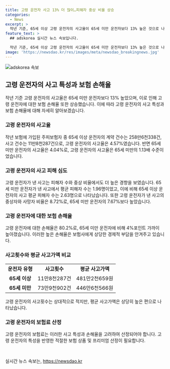 ```yaml
---
title: 고령 운전자 사고 13% 더 많이…피해자 중상 비율 상승
categories:
  - News
excerpt: >
  작년 기준, 65세 이상 고령 운전자의 사고율이 65세 미만 운전자보다 13% 높은 것으로 나타났다. 65세 이상 운전자의 사고 건수는 11만8천287건으로, 사고율은 4.57%로 계산됐다. 이에 비해 65세 미만 운전자의 사고율은 4.04%였으며, 고령 운전자의 사고피해자 수와 중상 비율도 더 높게 나타났다. 또한 고령 운전자에 대한 보험사의 손해율은 80.2%로, 65세 미만 운전자의 76.3%에 비해 4%포인트 높았다. 이에 따라 손해액도 고령 운전자가 더 높게 나타났다.
feature_text: >
  ## adskorea 실시간 뉴스 속보입니다.

  작년 기준, 65세 이상 고령 운전자의 사고율이 65세 미만 운전자보다 13% 높은 것으로 나타났다. 65세 이상 운전자의 사고 건수는 11만8천287건으로, 사고율은 4.57%로 계산됐다. 이에 비해 65세 미만 운전자의 사고율은 4.04%였으며, 고령 운전자의 사고피해자 수와 중상 비율도 더 높게 나타났다. 또한 고령 운전자에 대한 보험사의 손해율은 80.2%로, 65세 미만 운전자의 76.3%에 비해 4%포인트 높았다. 이에 따라 손해액도 고령 운전자가 더 높게 나타났다.
image: 'https://newsdao.kr/res/images/meta/newsdao_breakingnews.jpg'
---
```


<p><img src="https://newsdao.kr/res/images/meta/newsdao_breakingnews.jpg" alt="adskorea 속보" /></p>

<h2 data-ke-size="size26">고령 운전자의 사고 특성과 보험 손해율</h2>

<p data-ke-size="size16">작년 기준 고령 운전자의 사고율은 65세 미만 운전자보다 13% 높았으며, 이로 인해 고령 운전자에 대한 보험 손해율 또한 상승했습니다. 이에 따라 고령 운전자의 사고 특성과 보험 손해율에 대해 자세히 알아보겠습니다.</p>

<h3 data-ke-size="size24">고령 운전자의 사고율</h3>

<p data-ke-size="size16">작년 보험에 가입된 주피보험자 중 65세 이상 운전자의 계약 건수는 258만6천338건, 사고 건수는 11만8천287건으로, 고령 운전자의 사고율은 4.57%였습니다. 반면 65세 미만 운전자의 사고율은 4.04%로, 고령 운전자의 사고율은 65세 미만의 1.13배 수준이었습니다.</p>

<h3 data-ke-size="size24">고령 운전자의 사고 피해 심도</h3>

<p data-ke-size="size16">고령 운전자가 낸 사고는 피해자 수와 중상 비율에서도 더 높은 경향을 보였습니다. 65세 미만 운전자가 낸 사고에서 평균 피해자 수는 1.96명이었고, 이에 비해 65세 이상 운전자의 사고 평균 피해자 수는 2.63명으로 나타났습니다. 또한 고령 운전자가 낸 사고의 중상자와 사망자 비율은 8.72%로, 65세 미만 운전자의 7.67%보다 높았습니다.</p>

<h3 data-ke-size="size24">고령 운전자에 대한 보험 손해율</h3>

<p data-ke-size="size16">고령 운전자에 대한 손해율은 80.2%로, 65세 미만 운전자에 비해 4%포인트 가까이 높아졌습니다. 이러한 높은 손해율은 보험사에게 상당한 경제적 부담을 안겨주고 있습니다.</p>

<h3 data-ke-size="size24">사고횟수와 평균 사고가액 비교</h3>

<table>
   <tbody>
      <tr>
         <td style="text-align: center; height: 17px;"><b>운전자 유형</b></td>
         <td style="text-align: center; height: 17px;"><b>사고횟수</b></td>
         <td style="text-align: center; height: 17px;"><b>평균 사고가액</b></td>
      </tr>
      <tr>
         <td style="text-align: center; height: 17px;"><b>65세 이상</b></td>
         <td style="text-align: center; height: 17px;">11만8천287건</td>
         <td style="text-align: center; height: 17px;">481만2천659원</td>
      </tr>
      <tr>
         <td style="text-align: center; height: 17px;"><b>65세 미만</b></td>
         <td style="text-align: center; height: 17px;">73만9천902건</td>
         <td style="text-align: center; height: 17px;">446만6천566원</td>
      </tr>
   </tbody>
</table>

<p data-ke-size="size16">고령 운전자의 사고횟수는 상대적으로 적지만, 평균 사고가액은 상당히 높은 편으로 나타났습니다.</p>

<h3 data-ke-size="size24">고령 운전자의 보험료 산정</h3>

<p data-ke-size="size16">고령 운전자의 보험료는 이러한 사고 특성과 손해율을 고려하여 산정되어야 합니다. 고령 운전자의 특성을 반영한 적절한 보험 상품 및 프리미엄 산정이 필요합니다.</p>

<p data-ke-size="size16">&nbsp;</p>
실시간 뉴스 속보는, <a href="https://newsdao.kr" rel="dofollow">https://newsdao.kr</a>



